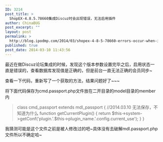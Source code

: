 ```yaml
---
ID: 3214
post_title: >
  ShopEX-4.8.5.78660集成Discuz时会出现错误，无法启用插件
author: ChinaBUG
post_excerpt: ""
layout: post
permalink: >
  http://blog.ipodmp.com/2014/03/shopex-4-8-5-78660-errors-occur-when-integrated-discuz-not-enable-plug-in.html
published: true
post_date: 2014-03-10 11:43:56
---
```

最近在做Discuz论坛集成的时候，发现这个版本参数设置完毕之后，启用状态一直是错误的，查看数据库发现值是正确的，但是前台一直无法正确的会员同步~

查看一下代码，重新写了一个获取的方法，结果问题好了~~~

将下面代码保存为cmd.passport.php文件放在二开目录的model目录的member内
<blockquote>class cmd_passport extends mdl_passport {
//2014.03.10 无法保存，不知道为什么
function getCurrentPlugin() {
return $this-&gt;system-&gt;getConf('plugin.'.$this-&gt;plugin_name.'.config.current_use');
}
}</blockquote>
我猜测可能是这个文件之前是被人修改过的吧~具体没有去破解mdl.passport.php文件所以不确定哈~